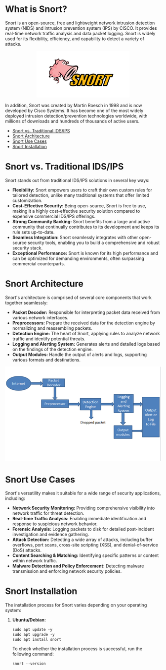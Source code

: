 # What is Snort?

Snort is an open-source, free and lightweight network intrusion detection system (NIDS) and intrusion prevention system (IPS)
by CISCO. It provides real-time network traffic analysis and data packet logging. 
Snort is widely used for its flexibility, efficiency, and capability to detect a variety of attacks.

<p align="center">
<img src="./Resources/snort_logo_icon.webp" alt="Snort Icon" width="300">
</p>

In addition, Snort was created by Martin Roesch in 1998 and is now developed by Cisco Systems. It has become one of the most widely deployed intrusion detection/prevention technologies worldwide, with millions of downloads and hundreds of thousands of active users.

- [Snort vs. Traditional IDS/IPS](#snort-vs-traditional-idsips)
- [Snort Architecture](#snort-architecture)
- [Snort Use Cases](#snort-use-cases)
- [Snort Installation](#snort-installation)

# Snort vs. Traditional IDS/IPS

Snort stands out from traditional IDS/IPS solutions in several key ways:

* **Flexibility:** Snort empowers users to craft their own custom rules for tailored detection, unlike many traditional systems that offer limited customization.
* **Cost-Effective Security:** Being open-source, Snort is free to use, making it a highly cost-effective security solution compared to expensive commercial IDS/IPS offerings.
* **Strong Community Backing:** Snort benefits from a large and active community that continually contributes to its development and keeps its rule sets up-to-date.
* **Seamless Integration:** Snort seamlessly integrates with other open-source security tools, enabling you to build a comprehensive and robust security stack.
* **Exceptional Performance:** Snort is known for its high performance and can be optimized for demanding environments, often surpassing commercial counterparts.


# Snort Architecture

Snort's architecture is comprised of several core components that work together seamlessly:
* **Packet Decoder:** Responsible for interpreting packet data received from various network interfaces.
* **Preprocessors:** Prepare the received data for the detection engine by normalizing and reassembling packets.
* **Detection Engine:** The heart of Snort, applying rules to analyze network traffic and identify potential threats.
* **Logging and Alerting System:** Generates alerts and detailed logs based on the findings of the detection engine.
* **Output Modules:** Handle the output of alerts and logs, supporting various formats and destinations.

<p align="center">
<img src="./Resources/snort_architecture.png" alt="Snort Architecture" width="700">
</p>

# Snort Use Cases

Snort's versatility makes it suitable for a wide range of security applications, including:

* **Network Security Monitoring:** Providing comprehensive visibility into network traffic for threat detection.
* **Real-time Traffic Analysis:** Enabling immediate identification and response to suspicious network behavior.
* **Forensic Analysis:** Logging packets to disk for detailed post-incident investigation and evidence gathering.
* **Attack Detection:** Detecting a wide array of attacks, including buffer overflows, port scans, cross-site scripting (XSS), and denial-of-service (DoS) attacks.
* **Content Searching & Matching:** Identifying specific patterns or content within network traffic.
* **Malware Detection and Policy Enforcement:** Detecting malware transmission and enforcing network security policies.

# Snort Installation
The installation process for Snort varies depending on your operating system:

1. **Ubuntu/Debian:**

    ```shell
    sudo apt update -y
    sudo apt upgrade -y
    sudo apt install snort 
    ```
   To check whether the installation process is successful, run the following command:
   ```shell
   snort --version
   ```